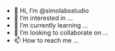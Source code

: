 - 👋 Hi, I’m @simolabsstudio
- 👀 I’m interested in ...
- 🌱 I’m currently learning ...
- 💞️ I’m looking to collaborate on ...
- 📫 How to reach me ...

<!---
simolabsstudio/simolabsstudio is a ✨ special ✨ repository because its `README.md` (this file) appears on your GitHub profile.
You can click the Preview link to take a look at your changes.
--->
